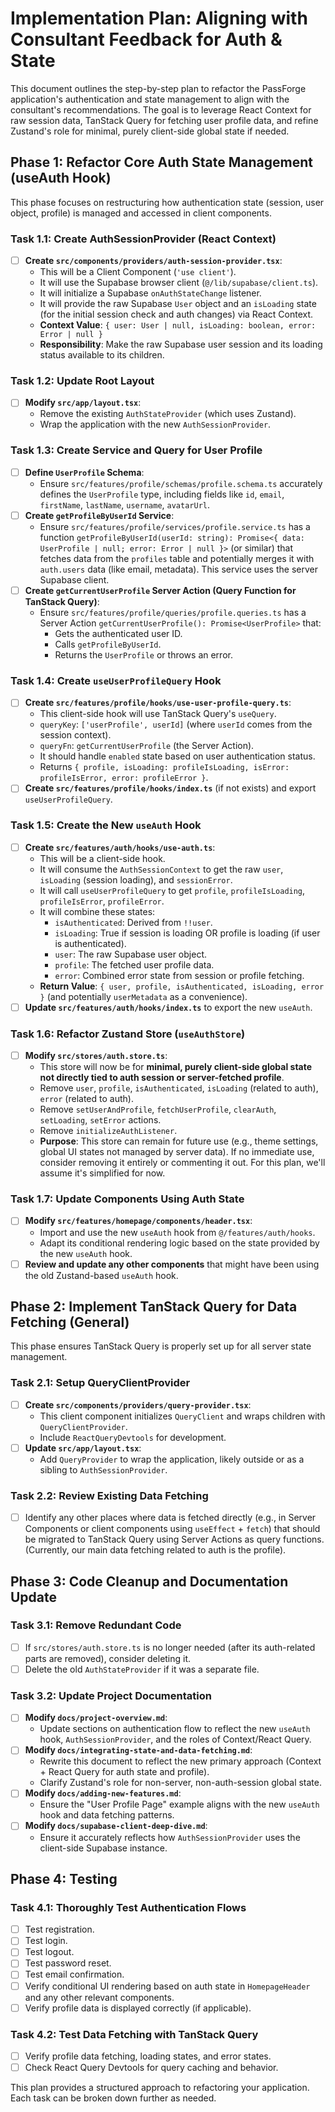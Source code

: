 
# Implementation Plan: Aligning with Consultant Feedback for Auth & State

This document outlines the step-by-step plan to refactor the PassForge application's authentication and state management to align with the consultant's recommendations. The goal is to leverage React Context for raw session data, TanStack Query for fetching user profile data, and refine Zustand's role for minimal, purely client-side global state if needed.

## Phase 1: Refactor Core Auth State Management (useAuth Hook)

This phase focuses on restructuring how authentication state (session, user object, profile) is managed and accessed in client components.

### Task 1.1: Create AuthSessionProvider (React Context)
*   [ ] **Create `src/components/providers/auth-session-provider.tsx`**:
    *   This will be a Client Component (`'use client'`).
    *   It will use the Supabase browser client (`@/lib/supabase/client.ts`).
    *   It will initialize a Supabase `onAuthStateChange` listener.
    *   It will provide the raw Supabase `User` object and an `isLoading` state (for the initial session check and auth changes) via React Context.
    *   **Context Value**: `{ user: User | null, isLoading: boolean, error: Error | null }`
    *   **Responsibility**: Make the raw Supabase user session and its loading status available to its children.

### Task 1.2: Update Root Layout
*   [ ] **Modify `src/app/layout.tsx`**:
    *   Remove the existing `AuthStateProvider` (which uses Zustand).
    *   Wrap the application with the new `AuthSessionProvider`.

### Task 1.3: Create Service and Query for User Profile
*   [ ] **Define `UserProfile` Schema**:
    *   Ensure `src/features/profile/schemas/profile.schema.ts` accurately defines the `UserProfile` type, including fields like `id`, `email`, `firstName`, `lastName`, `username`, `avatarUrl`.
*   [ ] **Create `getProfileByUserId` Service**:
    *   Ensure `src/features/profile/services/profile.service.ts` has a function `getProfileByUserId(userId: string): Promise<{ data: UserProfile | null; error: Error | null }>` (or similar) that fetches data from the `profiles` table and potentially merges it with `auth.users` data (like email, metadata). This service uses the server Supabase client.
*   [ ] **Create `getCurrentUserProfile` Server Action (Query Function for TanStack Query)**:
    *   Ensure `src/features/profile/queries/profile.queries.ts` has a Server Action `getCurrentUserProfile(): Promise<UserProfile>` that:
        *   Gets the authenticated user ID.
        *   Calls `getProfileByUserId`.
        *   Returns the `UserProfile` or throws an error.

### Task 1.4: Create `useUserProfileQuery` Hook
*   [ ] **Create `src/features/profile/hooks/use-user-profile-query.ts`**:
    *   This client-side hook will use TanStack Query's `useQuery`.
    *   `queryKey`: `['userProfile', userId]` (where `userId` comes from the session context).
    *   `queryFn`: `getCurrentUserProfile` (the Server Action).
    *   It should handle `enabled` state based on user authentication status.
    *   Returns `{ profile, isLoading: profileIsLoading, isError: profileIsError, error: profileError }`.
*   [ ] **Create `src/features/profile/hooks/index.ts`** (if not exists) and export `useUserProfileQuery`.

### Task 1.5: Create the New `useAuth` Hook
*   [ ] **Create `src/features/auth/hooks/use-auth.ts`**:
    *   This will be a client-side hook.
    *   It will consume the `AuthSessionContext` to get the raw `user`, `isLoading` (session loading), and `sessionError`.
    *   It will call `useUserProfileQuery` to get `profile`, `profileIsLoading`, `profileIsError`, `profileError`.
    *   It will combine these states:
        *   `isAuthenticated`: Derived from `!!user`.
        *   `isLoading`: True if session is loading OR profile is loading (if user is authenticated).
        *   `user`: The raw Supabase user object.
        *   `profile`: The fetched user profile data.
        *   `error`: Combined error state from session or profile fetching.
    *   **Return Value**: `{ user, profile, isAuthenticated, isLoading, error }` (and potentially `userMetadata` as a convenience).
*   [ ] **Update `src/features/auth/hooks/index.ts`** to export the new `useAuth`.

### Task 1.6: Refactor Zustand Store (`useAuthStore`)
*   [ ] **Modify `src/stores/auth.store.ts`**:
    *   This store will now be for **minimal, purely client-side global state not directly tied to auth session or server-fetched profile**.
    *   Remove `user`, `profile`, `isAuthenticated`, `isLoading` (related to auth), `error` (related to auth).
    *   Remove `setUserAndProfile`, `fetchUserProfile`, `clearAuth`, `setLoading`, `setError` actions.
    *   Remove `initializeAuthListener`.
    *   **Purpose**: This store can remain for future use (e.g., theme settings, global UI states not managed by server data). If no immediate use, consider removing it entirely or commenting it out. For this plan, we'll assume it's simplified for now.

### Task 1.7: Update Components Using Auth State
*   [ ] **Modify `src/features/homepage/components/header.tsx`**:
    *   Import and use the new `useAuth` hook from `@/features/auth/hooks`.
    *   Adapt its conditional rendering logic based on the state provided by the new `useAuth` hook.
*   [ ] **Review and update any other components** that might have been using the old Zustand-based `useAuth` hook.

## Phase 2: Implement TanStack Query for Data Fetching (General)

This phase ensures TanStack Query is properly set up for all server state management.

### Task 2.1: Setup QueryClientProvider
*   [ ] **Create `src/components/providers/query-provider.tsx`**:
    *   This client component initializes `QueryClient` and wraps children with `QueryClientProvider`.
    *   Include `ReactQueryDevtools` for development.
*   [ ] **Update `src/app/layout.tsx`**:
    *   Add `QueryProvider` to wrap the application, likely outside or as a sibling to `AuthSessionProvider`.

### Task 2.2: Review Existing Data Fetching
*   [ ] Identify any other places where data is fetched directly (e.g., in Server Components or client components using `useEffect` + `fetch`) that should be migrated to TanStack Query using Server Actions as query functions. (Currently, our main data fetching related to auth is the profile).

## Phase 3: Code Cleanup and Documentation Update

### Task 3.1: Remove Redundant Code
*   [ ] If `src/stores/auth.store.ts` is no longer needed (after its auth-related parts are removed), consider deleting it.
*   [ ] Delete the old `AuthStateProvider` if it was a separate file.

### Task 3.2: Update Project Documentation
*   [ ] **Modify `docs/project-overview.md`**:
    *   Update sections on authentication flow to reflect the new `useAuth` hook, `AuthSessionProvider`, and the roles of Context/React Query.
*   [ ] **Modify `docs/integrating-state-and-data-fetching.md`**:
    *   Rewrite this document to reflect the new primary approach (Context + React Query for auth state and profile).
    *   Clarify Zustand's role for non-server, non-auth-session global state.
*   [ ] **Modify `docs/adding-new-features.md`**:
    *   Ensure the "User Profile Page" example aligns with the new `useAuth` hook and data fetching patterns.
*   [ ] **Modify `docs/supabase-client-deep-dive.md`**:
    *   Ensure it accurately reflects how `AuthSessionProvider` uses the client-side Supabase instance.

## Phase 4: Testing

### Task 4.1: Thoroughly Test Authentication Flows
*   [ ] Test registration.
*   [ ] Test login.
*   [ ] Test logout.
*   [ ] Test password reset.
*   [ ] Test email confirmation.
*   [ ] Verify conditional UI rendering based on auth state in `HomepageHeader` and any other relevant components.
*   [ ] Verify profile data is displayed correctly (if applicable).

### Task 4.2: Test Data Fetching with TanStack Query
*   [ ] Verify profile data fetching, loading states, and error states.
*   [ ] Check React Query Devtools for query caching and behavior.

This plan provides a structured approach to refactoring your application. Each task can be broken down further as needed.
    